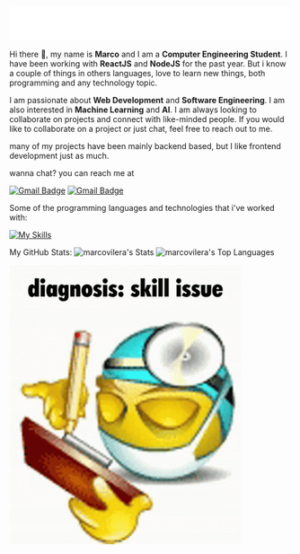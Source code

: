 [![Typing SVG](/assets/typing.svg)](#)

Hi there 👋, my name is **Marco** and I am a **Computer Engineering Student**. I have been working with **ReactJS** and **NodeJS** for the past year. But i know a couple of things in others languages,  love to learn new things, both programming and any technology topic.

I am passionate about **Web Development** and **Software Engineering**. I am also interested in **Machine Learning** and **AI**. I am always looking to collaborate on projects and connect with like-minded people. If you would like to collaborate on a project or just chat, feel free to reach out to me.

many of my projects have been mainly backend based, but I like frontend development just as much.

wanna chat? you can reach me at

[![Gmail Badge](https://img.shields.io/badge/-marcovilarev123%40gmail.com-22272e?style=for-the-badge&logo=Gmail&logoColor=red)](mailto:marcovilarev123@gmail.com)
[![Gmail Badge](https://img.shields.io/badge/-marcovilarev-22272e?style=for-the-badge&logo=Discord&logoColor=#5661eb)](#)

<!-- want to know more about me? check out my [portfolio](https://marco-portfolio.vercel.app/) -->

Some of the programming languages and technologies that i've worked with:

[![My Skills](https://skillicons.dev/icons?i=js,nodejs,python,typescript,react,express,java,cs)](https://skillicons.dev)

My GitHub Stats:
![marcovilera's Stats](https://github-readme-stats.vercel.app/api?username=marcovilera&theme=react&show_icons=true&hide_border=true&count_private=true)
![marcovilera's Top Languages](https://github-readme-stats.vercel.app/api/top-langs/?username=marcovilera&theme=react&show_icons=true&hide_border=true&layout=compact)

[![skillissue](assets/skillissue-skill.gif)](#)
